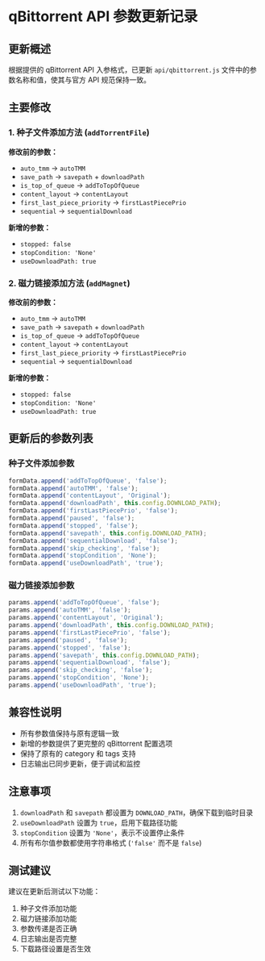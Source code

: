 # qBittorrent API 参数更新记录

## 更新概述

根据提供的 qBittorrent API 入参格式，已更新 `api/qbittorrent.js` 文件中的参数名称和值，使其与官方 API 规范保持一致。

## 主要修改

### 1. 种子文件添加方法 (`addTorrentFile`)

**修改前的参数：**
- `auto_tmm` → `autoTMM`
- `save_path` → `savepath` + `downloadPath`
- `is_top_of_queue` → `addToTopOfQueue`
- `content_layout` → `contentLayout`
- `first_last_piece_priority` → `firstLastPiecePrio`
- `sequential` → `sequentialDownload`

**新增的参数：**
- `stopped: false`
- `stopCondition: 'None'`
- `useDownloadPath: true`

### 2. 磁力链接添加方法 (`addMagnet`)

**修改前的参数：**
- `auto_tmm` → `autoTMM`
- `save_path` → `savepath` + `downloadPath`
- `is_top_of_queue` → `addToTopOfQueue`
- `content_layout` → `contentLayout`
- `first_last_piece_priority` → `firstLastPiecePrio`
- `sequential` → `sequentialDownload`

**新增的参数：**
- `stopped: false`
- `stopCondition: 'None'`
- `useDownloadPath: true`

## 更新后的参数列表

### 种子文件添加参数
```javascript
formData.append('addToTopOfQueue', 'false');
formData.append('autoTMM', 'false');
formData.append('contentLayout', 'Original');
formData.append('downloadPath', this.config.DOWNLOAD_PATH);
formData.append('firstLastPiecePrio', 'false');
formData.append('paused', 'false');
formData.append('stopped', 'false');
formData.append('savepath', this.config.DOWNLOAD_PATH);
formData.append('sequentialDownload', 'false');
formData.append('skip_checking', 'false');
formData.append('stopCondition', 'None');
formData.append('useDownloadPath', 'true');
```

### 磁力链接添加参数
```javascript
params.append('addToTopOfQueue', 'false');
params.append('autoTMM', 'false');
params.append('contentLayout', 'Original');
params.append('downloadPath', this.config.DOWNLOAD_PATH);
params.append('firstLastPiecePrio', 'false');
params.append('paused', 'false');
params.append('stopped', 'false');
params.append('savepath', this.config.DOWNLOAD_PATH);
params.append('sequentialDownload', 'false');
params.append('skip_checking', 'false');
params.append('stopCondition', 'None');
params.append('useDownloadPath', 'true');
```

## 兼容性说明

- 所有参数值保持与原有逻辑一致
- 新增的参数提供了更完整的 qBittorrent 配置选项
- 保持了原有的 category 和 tags 支持
- 日志输出已同步更新，便于调试和监控

## 注意事项

1. `downloadPath` 和 `savepath` 都设置为 `DOWNLOAD_PATH`，确保下载到临时目录
2. `useDownloadPath` 设置为 `true`，启用下载路径功能
3. `stopCondition` 设置为 `'None'`，表示不设置停止条件
4. 所有布尔值参数都使用字符串格式 (`'false'` 而不是 `false`)

## 测试建议

建议在更新后测试以下功能：
1. 种子文件添加功能
2. 磁力链接添加功能
3. 参数传递是否正确
4. 日志输出是否完整
5. 下载路径设置是否生效
